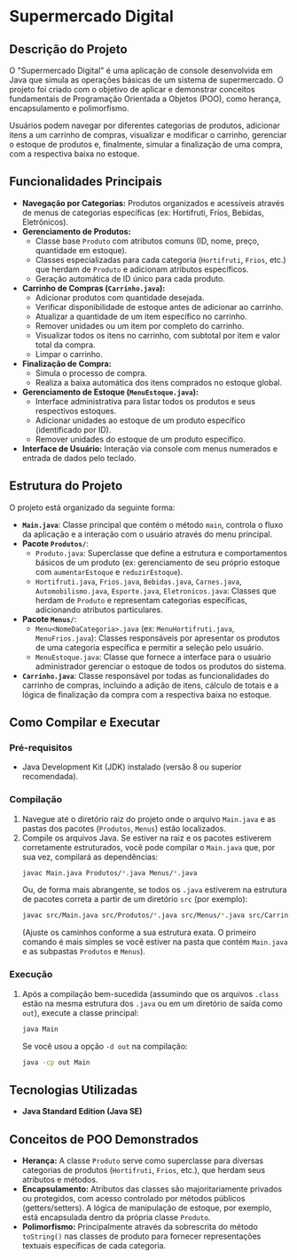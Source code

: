 # Supermercado Digital

## Descrição do Projeto

O "Supermercado Digital" é uma aplicação de console desenvolvida em Java que simula as operações básicas de um sistema de supermercado. O projeto foi criado com o objetivo de aplicar e demonstrar conceitos fundamentais de Programação Orientada a Objetos (POO), como herança, encapsulamento e polimorfismo.

Usuários podem navegar por diferentes categorias de produtos, adicionar itens a um carrinho de compras, visualizar e modificar o carrinho, gerenciar o estoque de produtos e, finalmente, simular a finalização de uma compra, com a respectiva baixa no estoque.

## Funcionalidades Principais

*   **Navegação por Categorias:** Produtos organizados e acessíveis através de menus de categorias específicas (ex: Hortifruti, Frios, Bebidas, Eletrônicos).
*   **Gerenciamento de Produtos:**
    *   Classe base `Produto` com atributos comuns (ID, nome, preço, quantidade em estoque).
    *   Classes especializadas para cada categoria (`Hortifruti`, `Frios`, etc.) que herdam de `Produto` e adicionam atributos específicos.
    *   Geração automática de ID único para cada produto.
*   **Carrinho de Compras (`Carrinho.java`):**
    *   Adicionar produtos com quantidade desejada.
    *   Verificar disponibilidade de estoque antes de adicionar ao carrinho.
    *   Atualizar a quantidade de um item específico no carrinho.
    *   Remover unidades ou um item por completo do carrinho.
    *   Visualizar todos os itens no carrinho, com subtotal por item e valor total da compra.
    *   Limpar o carrinho.
*   **Finalização de Compra:**
    *   Simula o processo de compra.
    *   Realiza a baixa automática dos itens comprados no estoque global.
*   **Gerenciamento de Estoque (`MenuEstoque.java`):**
    *   Interface administrativa para listar todos os produtos e seus respectivos estoques.
    *   Adicionar unidades ao estoque de um produto específico (identificado por ID).
    *   Remover unidades do estoque de um produto específico.
*   **Interface de Usuário:** Interação via console com menus numerados e entrada de dados pelo teclado.

## Estrutura do Projeto

O projeto está organizado da seguinte forma:

*   **`Main.java`**: Classe principal que contém o método `main`, controla o fluxo da aplicação e a interação com o usuário através do menu principal.
*   **Pacote `Produtos/`**:
    *   `Produto.java`: Superclasse que define a estrutura e comportamentos básicos de um produto (ex: gerenciamento de seu próprio estoque com `aumentarEstoque` e `reduzirEstoque`).
    *   `Hortifruti.java`, `Frios.java`, `Bebidas.java`, `Carnes.java`, `Automobilismo.java`, `Esporte.java`, `Eletronicos.java`: Classes que herdam de `Produto` e representam categorias específicas, adicionando atributos particulares.
*   **Pacote `Menus/`**:
    *   `Menu<NomeDaCategoria>.java` (ex: `MenuHortifruti.java`, `MenuFrios.java`): Classes responsáveis por apresentar os produtos de uma categoria específica e permitir a seleção pelo usuário.
    *   `MenuEstoque.java`: Classe que fornece a interface para o usuário administrador gerenciar o estoque de todos os produtos do sistema.
*   **`Carrinho.java`**: Classe responsável por todas as funcionalidades do carrinho de compras, incluindo a adição de itens, cálculo de totais e a lógica de finalização da compra com a respectiva baixa no estoque.

## Como Compilar e Executar

### Pré-requisitos

*   Java Development Kit (JDK) instalado (versão 8 ou superior recomendada).

### Compilação

1.  Navegue até o diretório raiz do projeto onde o arquivo `Main.java` e as pastas dos pacotes (`Produtos`, `Menus`) estão localizados.
2.  Compile os arquivos Java. Se estiver na raiz e os pacotes estiverem corretamente estruturados, você pode compilar o `Main.java` que, por sua vez, compilará as dependências:
    ```bash
    javac Main.java Produtos/*.java Menus/*.java
    ```
    Ou, de forma mais abrangente, se todos os `.java` estiverem na estrutura de pacotes correta a partir de um diretório `src` (por exemplo):
    ```bash
    javac src/Main.java src/Produtos/*.java src/Menus/*.java src/Carrinho.java -d out
    ```
    (Ajuste os caminhos conforme a sua estrutura exata. O primeiro comando é mais simples se você estiver na pasta que contém `Main.java` e as subpastas `Produtos` e `Menus`).

### Execução

1.  Após a compilação bem-sucedida (assumindo que os arquivos `.class` estão na mesma estrutura dos `.java` ou em um diretório de saída como `out`), execute a classe principal:
    ```bash
    java Main
    ```
    Se você usou a opção `-d out` na compilação:
    ```bash
    java -cp out Main
    ```

## Tecnologias Utilizadas

*   **Java Standard Edition (Java SE)**

## Conceitos de POO Demonstrados

*   **Herança:** A classe `Produto` serve como superclasse para diversas categorias de produtos (`Hortifruti`, `Frios`, etc.), que herdam seus atributos e métodos.
*   **Encapsulamento:** Atributos das classes são majoritariamente privados ou protegidos, com acesso controlado por métodos públicos (getters/setters). A lógica de manipulação de estoque, por exemplo, está encapsulada dentro da própria classe `Produto`.
*   **Polimorfismo:** Principalmente através da sobrescrita do método `toString()` nas classes de produto para fornecer representações textuais específicas de cada categoria.


